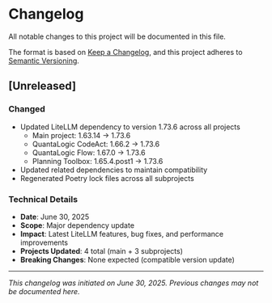 # Changelog

All notable changes to this project will be documented in this file.

The format is based on [Keep a Changelog](https://keepachangelog.com/en/1.0.0/),
and this project adheres to [Semantic Versioning](https://semver.org/spec/v2.0.0.html).

## [Unreleased]

### Changed
- Updated LiteLLM dependency to version 1.73.6 across all projects
  - Main project: 1.63.14 → 1.73.6
  - QuantaLogic CodeAct: 1.66.2 → 1.73.6
  - QuantaLogic Flow: 1.67.0 → 1.73.6
  - Planning Toolbox: 1.65.4.post1 → 1.73.6
- Updated related dependencies to maintain compatibility
- Regenerated Poetry lock files across all subprojects

### Technical Details
- **Date**: June 30, 2025
- **Scope**: Major dependency update
- **Impact**: Latest LiteLLM features, bug fixes, and performance improvements
- **Projects Updated**: 4 total (main + 3 subprojects)
- **Breaking Changes**: None expected (compatible version update)

---

*This changelog was initiated on June 30, 2025. Previous changes may not be documented here.*
